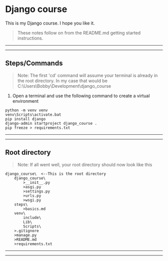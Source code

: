 # Django course
This is my Django course. I hope you like it.

> These notes follow on from the README.md getting started instructions.
***
***


## Steps/Commands
>Note: The first 'cd' command will assume your terminal is already in the root directory. In my case that would be C:\Users\Bobby\Development\django_course
1) Open a terminal and use the following command to create a virtual environment
```
python -m venv venv
venv\Scripts\activate.bat
pip install django
django-admin startproject django_course .
pip freeze > requirements.txt
```

***
***

## Root directory
>Note: If all went well, your root directory should now look like this
```
django_course\  <--This is the root directory
    django_course\
        >__init__.py
        >asgi.py
        >settings.py
        >urls.py
        >wsgi.py
    steps\
        >basics.md
    venv\
        include\
        Lib\
        Scripts\
    >.gitignore
    >manage.py
    >README.md
    >requirements.txt
```

***
***